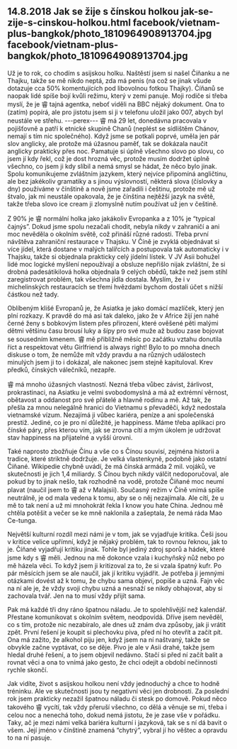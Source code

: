 14.8.2018
Jak se žije s čínskou holkou
jak-se-zije-s-cinskou-holkou.html
facebook/vietnam-plus-bangkok/photo_1810964908913704.jpg
facebook/vietnam-plus-bangkok/photo_1810964908913704.jpg
--------------

Už je to rok, co chodím s asijskou holku. Naštěstí jsem si našel Číňanku a ne Thajku, takže se mě nikdo neptá, zda má penis (na což se jinak všude dotazuje cca 50% komentujících pod libovolnou fotkou Thajky). Číňanů se naopak lidé spíše bojí kvůli režimu, který v zemi panuje. Moji rodiče si třeba myslí, že je 睿 tajná agentka, neboť viděli na BBC nějaký dokument. Ona to (zatím) popírá, ale pro jistotu jsem si ji v telefonu uložil jako 007, abych byl neustále ve střehu.
---perex---
睿 má 29 let, donedávna pracovala v pojišťovně a patří k etnické skupině Chanů (neplést se sídlištěm Chánov, nemají s tím nic společného). Když jsme se potkali poprvé, uměla jen pár slov anglicky, ale protože má úžasnou paměť, tak se dokázala naučit anglicky prakticky přes noc. Pamatuje si úplně všechno slovo po slovu, co jsem jí kdy řekl, což je dost hrozná věc, protože musím dodržet úplně všechno, co jsem ji kdy slíbil a nemá smysl se hádat, že něco bylo jinak. Spolu komunikujeme zvláštním jazykem, který nejvíce připomíná angličtinu, ale bez jakékoliv gramatiky a s jinou výslovností, některá slova (číslovky a dny) používáme v čínštině a nově jsme zařadili i češtinu, protože mě už štvalo, jak mi neustále opakovala, že je čínština nejtěžší jazyk na světě, takže třeba slovo ice cream ji zlomyslně nutím používat už jen v češtině.

Z 90% je 睿 normální holka jako jakákoliv Evropanka a z 10% je “typical čajnýs”. Dokud jsme spolu nezačali chodit, nebyla nikdy v zahraničí a ani moc nevěděla o okolním světě, což přináší různé radosti. Třeba první návštěva zahraniční restaurace v Thajsku. V Číně je zvyklá objednávat si více jídel, která dostane v malých talířcích a postupovala tak automaticky i v Thajsku, takže si objednala prakticky celý jídelní lístek. V JV Asii bohužel lidé moc logické myšlení nepoužívají a obsluze nepřišlo nijak zvláštní, že si drobná padesátikilová holka objednala 9 celých obědů, takže než jsem stihl zaregistrovat problém, tak všechna jídla dostala. Myslím, že i v michelinských restauracích se třemi hvězdami bychom dostali účet s nižší částkou než tady.

Oblíbeným klišé Evropanů je, že Asiatka je jako domácí mazlíček, který jen plní rozkazy. K pravdě do má asi tak daleko, jako že v Africe žijí jen nahé černé ženy s bobkovým listem přes přirození, které ověšené pěti malými dětmi většinu času brousí luky a šípy pro své muže až budou zase bojovat se sousedním kmenem. 睿 mě přibližně měsíc po začátku vztahu donutila říct a respektovat větu Girlfriend is always right! Bylo to po mnoha dnech diskuse o tom, že nemůže mít vždy pravdu a na různých událostech minulých jsem ji to i dokázal, ale nakonec jsem stejně kapituloval. Krev předků, čínských válečníků, nezapře.

睿 má mnoho úžasných vlastností. Nezná třeba vůbec závist, žárlivost, prokrastinaci, na Asiatku je velmi svobodomyslná a má až extrémní věrnost, obětavost a oddanost pro své přátelé a hlavně rodinu a mě. Až tak, že přešla za mnou nelegálně hranici do Vietnamu s převaděči, když nedostala vietnamské vízum. Nezajímá ji vůbec kariéra, peníze a ani společenská prestiž. Jediné, co je pro ní důležité, je happiness. Máme třeba aplikaci pro čínské páry, přes kterou vím, jak se zrovna cítí a mým úkolem je udržovat stav happiness na přijatelné a vyšší úrovni. 

Také naprosto zbožňuje Čínu a vše co s Čínou souvisí, zejména historii a tradice, které striktně dodržuje. Je velká vlastenkyně, podobně jako ostatní Číňané. Wikipedie chybně uvádí, že má čínská armáda 2 mil. vojáků, ve skutečnosti je jich 1,4 miliardy. S Čínou bych nikdy válčit nedoporučoval, ale pokud by to jinak nešlo, tak rozhodně na vodě, protože Číňané moc neumí plavat (naučil jsem to 睿 až v Malajsii). Současný režim v Číně vnímá spíše neutrálně, je od mala vedena k tomu, aby se o něj nezajímala. Ale cítí, že u mě to tak není a už mi mnohokrát řekla I know you hate China. Jednou mě chtěla potěšit a večer se ke mně naklonila a zašeptala, že nemá ráda Mao Ce-tunga.

Největší kulturní rozdíl mezi námi je v tom, jak se vyjadřuje kritika. Češi jsou v kritice velice upřímní, když je nějaký problém, tak to rovnou řeknou, jak to je. Číňané vyjadřují kritiku jinak. Tohle byl jediný zdroj sporů a hádek, které jsme kdy s 睿 měli. Jednou na mě dokonce vzala i kuchyňský nůž nebo po mě házela věci. To když jsem ji kritizoval za to, že si vzala špatný kufr. Po pár měsících jsem se ale naučil, jak jí kritiku vyjádřit. Je potřeba ji jemnými otázkami dovést až k tomu, že chybu sama objeví, popíše a uzná. Fajn věc na ní ale je, že vždy svoji chybu uzná a nesnaží se nikdy obhajovat, aby si zachovala tvář. Jen na to musí vždy přijít sama.

Pak má každé tři dny ráno špatnou náladu. Je to spolehlivější než kalendář. Přestane komunikovat s okolním světem, neodpovídá. Dříve jsem nevěděl, co s tím, protože nic nezabíralo, ale dnes už znám dva způsoby, jak ji vrátit zpět. První řešení je koupit si plechovku piva, před ní ho otevřít a začít pít. Ona má zažito, že alkohol piju jen, když jsem na ní naštvaný, takže se obvykle začne vyptávat, co se děje. Pivo je ale v Asii drahé, takže jsem hledal druhé řešení, a to jsem objevil nedávno. Stačí si před ní začít balit a rovnat věci a ona to vnímá jako gesto, že chci odejít a období nečinnosti rychle skončí.

Jak vidíte, život s asijskou holkou není vždy jednoduchý a chce to hodně tréninku. Ale ve skutečnosti jsou ty negativní věci jen drobnosti. Za poslední rok jsem prakticky nezažil špatnou náladu či stesk po domově. Pokud něco takového 睿 vycítí, tak vždy přeruší všechno, co dělá a věnuje se mi, třeba i celou noc a nenechá toho, dokud nemá jistotu, že je zase vše v pořádku. Taky, ač je mezi námi velká bariéra kulturní i jazyková, tak se s ní dá bavit o všem. Její jméno v čínštině znamená “chytrý”, vybral jí ho věštec a opravdu to na ní pasuje.

